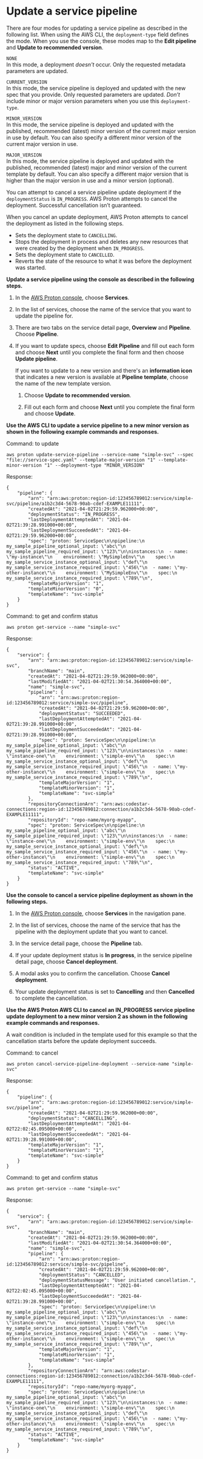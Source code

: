 # Update a service pipeline<a name="ag-svc-pipeline-update"></a>

There are four modes for updating a service pipeline as described in the following list\. When using the AWS CLI, the `deployment-type` field defines the mode\. When you use the console, these modes map to the **Edit pipeline** and **Update to recommended version**\.

  
`NONE`  
In this mode, a deployment *doesn't* occur\. Only the requested metadata parameters are updated\.

  
`CURRENT_VERSION`  
In this mode, the service pipeline is deployed and updated with the new spec that you provide\. Only requested parameters are updated\. *Don’t* include minor or major version parameters when you use this `deployment-type`\.

  
`MINOR_VERSION`  
In this mode, the service pipeline is deployed and updated with the published, recommended \(latest\) minor version of the current major version in use by default\. You can also specify a different minor version of the current major version in use\.

  
`MAJOR_VERSION`  
In this mode, the service pipeline is deployed and updated with the published, recommended \(latest\) major and minor version of the current template by default\. You can also specify a different major version that is higher than the major version in use and a minor version \(optional\)\.

You can attempt to cancel a service pipeline update deployment if the `deploymentStatus` is `IN_PROGRESS`\. AWS Proton attempts to cancel the deployment\. Successful cancellation isn’t guaranteed\.

When you cancel an update deployment, AWS Proton attempts to cancel the deployment as listed in the following steps\.
+ Sets the deployment state to `CANCELLING`\.
+ Stops the deployment in process and deletes any new resources that were created by the deployment when `IN_PROGRESS`\.
+ Sets the deployment state to `CANCELLED`\.
+ Reverts the state of the resource to what it was before the deployment was started\.

**Update a service pipeline using the console as described in the following steps\.**

1. In the [AWS Proton console](https://console.aws.amazon.com/proton/), choose **Services**\.

1. In the list of services, choose the name of the service that you want to update the pipeline for\.

1. There are two tabs on the service detail page, **Overview** and **Pipeline**\. Choose **Pipeline**\.

1. If you want to update specs, choose **Edit Pipeline** and fill out each form and choose **Next** until you complete the final form and then choose **Update pipeline**\.

   If you want to update to a new version and there's an **information icon** that indicates a new version is available at **Pipeline template**, choose the name of the new template version\.

   1. Choose **Update to recommended version**\.

   1. Fill out each form and choose **Next** until you complete the final form and choose **Update**\.

**Use the AWS CLI to update a service pipeline to a new minor version as shown in the following example commands and responses\.**

Command: to update

```
aws proton update-service-pipeline --service-name "simple-svc" --spec "file://service-spec.yaml" --template-major-version "1" --template-minor-version "1" --deployment-type "MINOR_VERSION"
```

Response:

```
{
    "pipeline": {
        "arn": "arn:aws:proton:region-id:123456789012:service/simple-svc/pipeline/a1b2c3d4-5678-90ab-cdef-EXAMPLE11111",
        "createdAt": "2021-04-02T21:29:59.962000+00:00",
        "deploymentStatus": "IN_PROGRESS",
        "lastDeploymentAttemptedAt": "2021-04-02T21:39:28.991000+00:00",
        "lastDeploymentSucceededAt": "2021-04-02T21:29:59.962000+00:00",
        "spec": "proton: ServiceSpec\n\npipeline:\n  my_sample_pipeline_optional_input: \"abc\"\n  my_sample_pipeline_required_input: \"123\"\n\ninstances:\n  - name: \"my-instance\"\n    environment: \"MySimpleEnv\"\n    spec:\n      my_sample_service_instance_optional_input: \"def\"\n      my_sample_service_instance_required_input: \"456\"\n  - name: \"my-other-instance\"\n    environment: \"MySimpleEnv\"\n    spec:\n      my_sample_service_instance_required_input: \"789\"\n",
        "templateMajorVersion": "1",
        "templateMinorVersion": "0",
        "templateName": "svc-simple"
    }
}
```

Command: to get and confirm status

```
aws proton get-service --name "simple-svc"
```

Response:

```
{
    "service": {
        "arn": "arn:aws:proton:region-id:123456789012:service/simple-svc",
        "branchName": "main",
        "createdAt": "2021-04-02T21:29:59.962000+00:00",
        "lastModifiedAt": "2021-04-02T21:30:54.364000+00:00",
        "name": "simple-svc",
        "pipeline": {
            "arn": "arn:aws:proton:region-id:123456789012:service/simple-svc/pipeline",
            "createdAt": "2021-04-02T21:29:59.962000+00:00",
            "deploymentStatus": "SUCCEEDED",
            "lastDeploymentAttemptedAt": "2021-04-02T21:39:28.991000+00:00",
            "lastDeploymentSucceededAt": "2021-04-02T21:39:28.991000+00:00",
            "spec": "proton: ServiceSpec\n\npipeline:\n  my_sample_pipeline_optional_input: \"abc\"\n  my_sample_pipeline_required_input: \"123\"\n\ninstances:\n  - name: \"instance-one\"\n    environment: \"simple-env\"\n    spec:\n      my_sample_service_instance_optional_input: \"def\"\n      my_sample_service_instance_required_input: \"456\"\n  - name: \"my-other-instance\"\n    environment: \"simple-env\"\n    spec:\n      my_sample_service_instance_required_input: \"789\"\n",
            "templateMajorVersion": "1",
            "templateMinorVersion": "1",
            "templateName": "svc-simple"
        },
        "repositoryConnectionArn": "arn:aws:codestar-connections:region-id:123456789012:connection/a1b2c3d4-5678-90ab-cdef-EXAMPLE11111",
        "repositoryId": "repo-name/myorg-myapp",
        "spec": "proton: ServiceSpec\n\npipeline:\n  my_sample_pipeline_optional_input: \"abc\"\n  my_sample_pipeline_required_input: \"123\"\n\ninstances:\n  - name: \"instance-one\"\n    environment: \"simple-env\"\n    spec:\n      my_sample_service_instance_optional_input: \"def\"\n      my_sample_service_instance_required_input: \"456\"\n  - name: \"my-other-instance\"\n    environment: \"simple-env\"\n    spec:\n      my_sample_service_instance_required_input: \"789\"\n",
        "status": "ACTIVE",
        "templateName": "svc-simple"
    }
}
```

**Use the console to cancel a service pipeline deployment as shown in the following steps\.**

1. In the [AWS Proton console](https://console.aws.amazon.com/proton/), choose **Services** in the navigation pane\.

1. In the list of services, choose the name of the service that has the pipeline with the deployment update that you want to cancel\.

1. In the service detail page, choose the **Pipeline** tab\.

1. If your update deployment status is **In progress**, in the service pipeline detail page, choose **Cancel deployment**\.

1. A modal asks you to confirm the cancellation\. Choose **Cancel deployment**\.

1. Your update deployment status is set to **Cancelling** and then **Cancelled** to complete the cancellation\.

**Use the AWS Proton AWS CLI to cancel an IN\_PROGRESS service pipeline update deployment to a new minor version 2 as shown in the following example commands and responses\.**

A wait condition is included in the template used for this example so that the cancellation starts before the update deployment succeeds\.

Command: to cancel

```
aws proton cancel-service-pipeline-deployment --service-name "simple-svc"
```

Response:

```
{
    "pipeline": {
        "arn": "arn:aws:proton:region-id:123456789012:service/simple-svc/pipeline",
        "createdAt": "2021-04-02T21:29:59.962000+00:00",
        "deploymentStatus": "CANCELLING",
        "lastDeploymentAttemptedAt": "2021-04-02T22:02:45.095000+00:00",
        "lastDeploymentSucceededAt": "2021-04-02T21:39:28.991000+00:00",
        "templateMajorVersion": "1",
        "templateMinorVersion": "1",
        "templateName": "svc-simple"
    }
}
```

Command: to get and confirm status

```
aws proton get-service --name "simple-svc"
```

Response:

```
{
    "service": {
        "arn": "arn:aws:proton:region-id:123456789012:service/simple-svc",
        "branchName": "main",
        "createdAt": "2021-04-02T21:29:59.962000+00:00",
        "lastModifiedAt": "2021-04-02T21:30:54.364000+00:00",
        "name": "simple-svc",
        "pipeline": {
            "arn": "arn:aws:proton:region-id:123456789012:service/simple-svc/pipeline",
            "createdAt": "2021-04-02T21:29:59.962000+00:00",
            "deploymentStatus": "CANCELLED",
            "deploymentStatusMessage": "User initiated cancellation.",
            "lastDeploymentAttemptedAt": "2021-04-02T22:02:45.095000+00:00",
            "lastDeploymentSucceededAt": "2021-04-02T21:39:28.991000+00:00",
            "spec": "proton: ServiceSpec\n\npipeline:\n  my_sample_pipeline_optional_input: \"abc\"\n  my_sample_pipeline_required_input: \"123\"\n\ninstances:\n  - name: \"instance-one\"\n    environment: \"simple-env\"\n    spec:\n      my_sample_service_instance_optional_input: \"def\"\n      my_sample_service_instance_required_input: \"456\"\n  - name: \"my-other-instance\"\n    environment: \"simple-env\"\n    spec:\n      my_sample_service_instance_required_input: \"789\"\n",
            "templateMajorVersion": "1",
            "templateMinorVersion": "1",
            "templateName": "svc-simple"
        },
        "repositoryConnectionArn": "arn:aws:codestar-connections:region-id:123456789012:connection/a1b2c3d4-5678-90ab-cdef-EXAMPLE11111",
        "repositoryId": "repo-name/myorg-myapp",
        "spec": "proton: ServiceSpec\n\npipeline:\n  my_sample_pipeline_optional_input: \"abc\"\n  my_sample_pipeline_required_input: \"123\"\n\ninstances:\n  - name: \"instance-one\"\n    environment: \"simple-env\"\n    spec:\n      my_sample_service_instance_optional_input: \"def\"\n      my_sample_service_instance_required_input: \"456\"\n  - name: \"my-other-instance\"\n    environment: \"simple-env\"\n    spec:\n      my_sample_service_instance_required_input: \"789\"\n",
        "status": "ACTIVE",
        "templateName": "svc-simple"
    }
}
```